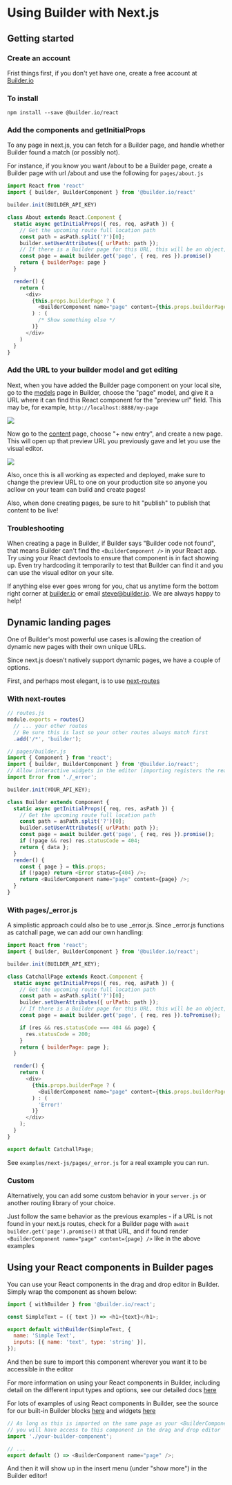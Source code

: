 # Using Builder with Next.js

## Getting started

### Create an account

Frist things first, if you don't yet have one, create a free account at [Builder.io](https://builder.io)

### To install

`npm install --save @builder.io/react`

### Add the components and getInitialProps

To any page in next.js, you can fetch for a Builder page, and handle whether Builder found a
match (or possibly not).

For instance, if you know you want /about to be a Builder page, create a Builder page with url /about
and use the following for `pages/about.js`

```js
import React from 'react'
import { builder, BuilderComponent } from '@builder.io/react'

builder.init(BUILDER_API_KEY)

class About extends React.Component {
  static async getInitialProps({ res, req, asPath }) {
    // Get the upcoming route full location path
    const path = asPath.split('?')[0];
    builder.setUserAttributes({ urlPath: path });
    // If there is a Builder page for this URL, this will be an object, otherwise it'll be null
    const page = await builder.get('page', { req, res }).promise()
    return { builderPage: page }
  }

  render() {
    return (
      <div>
        {this.props.builderPage ? (
          <BuilderComponent name="page" content={this.props.builderPage} />
        ) : (
          /* Show something else */
        )}
      </div>
    )
  }
}
```

### Add the URL to your builder model and get editing

Next, when you have added the Builder page component on your local site, go to the [models](https://buidler.io/models) page in Builder, choose the "page" model, and give it a URL where it can find this React component for the "preview url" field. This may be, for example, `http://localhost:8888/my-page`

<img src="https://i.imgur.com/PRWvNM1.gif">

Now go to the [content](https://buidler.io/content) page, choose "+ new entry", and create a new page. This will open up that preview URL you previously gave and let you use the visual editor.

<img src="https://imgur.com/5BC0lYR.gif">

Also, once this is all working as expected and deployed, make sure to change the preview URL to one on your production site so anyone you acllow on your team can build and create pages!

Also, when done creating pages, be sure to hit "publish" to publish that content to be live!

### Troubleshooting

When creating a page in Builder, if Builder says "Builder code not found", that means Builder can't find the `<BuilderComponent />` in your React app. Try using your React devtools to ensure that component is in fact showing up. Even try hardcoding it temporarily to test that Builder can find it and you can use the visual editor on your site.

If anything else ever goes wrong for you, chat us anytime form the bottom right corner at [builder.io](https://builder.io) or email steve@builder.io. We are always happy to help!

## Dynamic landing pages

One of Builder's most powerful use cases is allowing the creation of dynamic new pages with their own unique URLs.

Since next.js doesn't natively support dynamic pages, we have a couple of options.

First, and perhaps most elegant, is to use [next-routes](https://github.com/fridays/next-routes)

### With next-routes

```js
// routes.js
module.exports = routes()
  // ... your other routes
  // Be sure this is last so your other routes always match first
  .add('/*', 'builder');
```

```js
// pages/builder.js
import { Component } from 'react';
import { builder, BuilderComponent } from '@builder.io/react';
// Allow interactive widgets in the editor (importing registers the react components)
import Error from './_error';

builder.init(YOUR_API_KEY);

class Builder extends Component {
  static async getInitialProps({ req, res, asPath }) {
    // Get the upcoming route full location path
    const path = asPath.split('?')[0];
    builder.setUserAttributes({ urlPath: path });
    const page = await builder.get('page', { req, res }).promise();
    if (!page && res) res.statusCode = 404;
    return { data };
  }
  render() {
    const { page } = this.props;
    if (!page) return <Error status={404} />;
    return <BuilderComponent name="page" content={page} />;
  }
}
```

### With pages/\_error.js

A simplistic approach could also be to use \_error.js. Since \_error.js functions as catchall page, we can add our own handling:

```js
import React from 'react';
import { builder, BuilderComponent } from '@builder.io/react';

builder.init(BUILDER_API_KEY);

class CatchallPage extends React.Component {
  static async getInitialProps({ res, req, asPath }) {
    // Get the upcoming route full location path
    const path = asPath.split('?')[0];
    builder.setUserAttributes({ urlPath: path });
    // If there is a Builder page for this URL, this will be an object, otherwise it'll be null
    const page = await builder.get('page', { req, res }).toPromise();

    if (res && res.statusCode === 404 && page) {
      res.statusCode = 200;
    }
    return { builderPage: page };
  }

  render() {
    return (
      <div>
        {this.props.builderPage ? (
          <BuilderComponent name="page" content={this.props.builderPage} />
        ) : (
          'Error!'
        )}
      </div>
    );
  }
}

export default CatchallPage;
```

See `examples/next-js/pages/_error.js` for a real example you can run.

### Custom

Alternatively, you can add some custom behavior in your `server.js` or another routing library of your choice.

Just follow the same behavior as the previous examples - if a URL is not found in your next.js routes, check for a Builder page with `await builder.get('page').promise()` at that URL, and if found render `<BuilderComponent name="page" content={page} />` like in the above examples

## Using your React components in Builder pages

You can use your React components in the drag and drop editor in Builder. Simply wrap the component as shown below:

```js
import { withBuilder } from '@builder.io/react';

const SimpleText = ({ text }) => <h1>{text}</h1>;

export default withBuilder(SimpleText, {
  name: 'Simple Text',
  inputs: [{ name: 'text', type: 'string' }],
});
```

And then be sure to import this component wherever you want it to be accessible in the editor

For more information on using your React components in Builder, including
detail on the different input types and options, see our detailed docs [here](https://builder.io/c/docs/custom-react-components)

For lots of examples of using React components in Builder, see the source for our built-in Builder blocks [here](https://github.com/BuilderIO/builder/tree/master/packages/react/src/blocks) and widgets [here](https://github.com/BuilderIO/builder/tree/master/packages/widgets/src/components)

```js
// As long as this is imported on the same page as your <BuilderComponent> is used,
// you will have access to this component in the drag and drop editor
import './your-builder-component';

// ...
export default () => <BuilderComponent name="page" />;
```

And then it will show up in the insert menu (under "show more") in the Builder editor!
